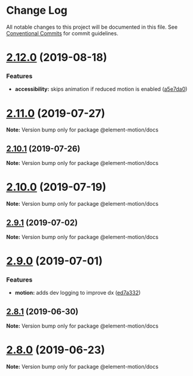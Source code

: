 # Change Log

All notable changes to this project will be documented in this file.
See [Conventional Commits](https://conventionalcommits.org) for commit guidelines.

# [2.12.0](https://github.com/element-motion/element-motion/compare/v2.11.0...v2.12.0) (2019-08-18)


### Features

* **accessibility:** skips animation if reduced motion is enabled ([a5e7da0](https://github.com/element-motion/element-motion/commit/a5e7da0))





# [2.11.0](https://github.com/element-motion/element-motion/compare/v2.10.1...v2.11.0) (2019-07-27)

**Note:** Version bump only for package @element-motion/docs





## [2.10.1](https://github.com/element-motion/element-motion/compare/v2.10.0...v2.10.1) (2019-07-26)

**Note:** Version bump only for package @element-motion/docs





# [2.10.0](https://github.com/element-motion/element-motion/compare/v2.9.1...v2.10.0) (2019-07-19)

**Note:** Version bump only for package @element-motion/docs





## [2.9.1](https://github.com/element-motion/element-motion/compare/v2.9.0...v2.9.1) (2019-07-02)

**Note:** Version bump only for package @element-motion/docs





# [2.9.0](https://github.com/element-motion/element-motion/compare/v2.8.1...v2.9.0) (2019-07-01)


### Features

* **motion:** adds dev logging to improve dx ([ed7a332](https://github.com/element-motion/element-motion/commit/ed7a332))





## [2.8.1](https://github.com/element-motion/element-motion/compare/v2.8.1-alpha.3...v2.8.1) (2019-06-30)

**Note:** Version bump only for package @element-motion/docs





# [2.8.0](https://github.com/element-motion/element-motion/compare/v2.7.0...v2.8.0) (2019-06-23)

**Note:** Version bump only for package @element-motion/docs
